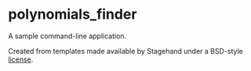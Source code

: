# polynomials_finder

A sample command-line application.

Created from templates made available by Stagehand under a BSD-style
[license](https://github.com/dart-lang/stagehand/blob/master/LICENSE).
